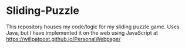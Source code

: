# Sliding-Puzzle
This repository houses my code/logic for my sliding puzzle game. Uses Java, but I have implemented it on the web using JavaScript at https://willpatpost.github.io/PersonalWebpage/
